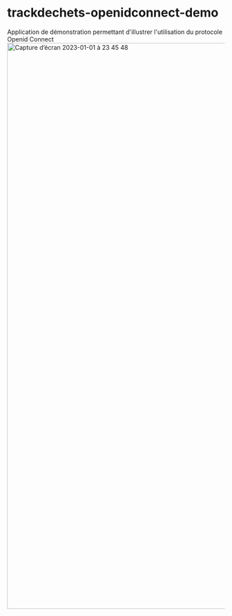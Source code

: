 # trackdechets-openidconnect-demo
Application de démonstration permettant d'illustrer l'utilisation du protocole Openid Connect
<img width="1310" alt="Capture d’écran 2023-01-01 à 23 45 48" src="https://user-images.githubusercontent.com/878396/210186699-12755d48-637f-4cc5-bb98-2baae31d93e0.png">

